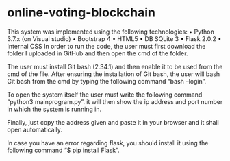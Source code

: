 # online-voting-blockchain
This system was implemented using the following technologies:
•	Python 3.7.x (on Visual studio)
•	Bootstrap 4
•	HTML5
•	DB SQLite 3
•	Flask 2.0.2
•	Internal CSS
In order to run the code, the user must first download the folder I uploaded in GitHub and then open the cmd of the folder.
 
The user must install Git bash (2.34.1) and then enable it to be used from the cmd of the file.
After ensuring the installation of Git bash, the user will bash Git bash from the cmd by typing the following command “bash –login”.
 
To open the system itself the user must write the following command
 “python3 mainprogram.py”. it will then show the ip address and port number in which the system is running in.
 
Finally, just copy the address given and paste it in your browser and it shall open automatically.
 
In case you have an error regarding flask, you should install it using the following command “$ pip install Flask”.
 

